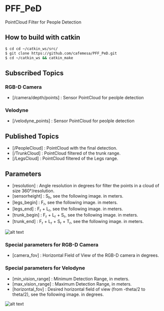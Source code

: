 # PFF_PeD
PointCloud Filter for People Detection

## How to build with catkin
```sh
$ cd cd ~/catkin_ws/src/
$ git clone https://github.com/cafemesa/PFF_PeD.git
$ cd ~/catkin_ws && catkin_make
```
## Subscribed Topics

### RGB-D Camera

* [/camera/depth/points] : Sensor PointCloud for peolple detection

### Velodyne

* [/velodyne_points] :  Sensor PointCloud for peolple detection


## Published Topics

* [/PeopleCloud] :  PointCloud with the final detection.
* [/TrunkCloud] :  PointCloud filtered of the trunk range.
* [/LegsCloud] :  PointCloud filtered of the Legs range.

## Parameters

* [resolution] :  Angle resolution in degrees for filter the points in a cloud of size 360°/resolution.
* [sensorheight] :  S<sub>h</sub>, see the following image. in meters.
* [legs_begin] :  F<sub>r</sub>, see the following image. in meters.
* [legs_end] :  F<sub>r</sub> + L<sub>r</sub>, see the following image. in meters.
* [trunk_begin] :  F<sub>r</sub> + L<sub>r</sub> + S<sub>r</sub>, see the following image. in meters.
* [trunk_end] :  F<sub>r</sub> + L<sub>r</sub> + S<sub>r</sub> + T<sub>r</sub>, see the following image. in meters.


![alt text](https://drive.google.com/uc?export=view&id=1TZIoPp-C2Put52MMIJFfRcFap0CeOHIg)

### Special parameters for RGB-D Camera

* [camera_fov] :  Horizontal Field of View of the RGB-D camera in degrees.

### Special parameters for Velodyne

* [min_vision_range] :  Minimum Detection Range, in meters.
* [max_vision_range] :  Maximum Detection Range, in meters.
* [horizontal_fov] :  Desired horizontal field of view (from -theta/2 to theta/2), see the following image. in degrees.

![alt text](https://drive.google.com/uc?export=view&id=1489zOF8vgnzcyRe783N9ieJLoMB6DqZj)


